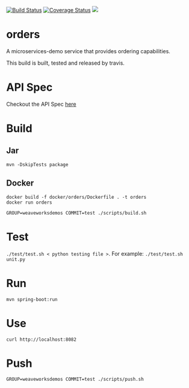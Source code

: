 [![Build Status](https://travis-ci.org/microservices-demo/orders.svg?branch=master)](https://travis-ci.org/microservices-demo/orders) [![Coverage Status](https://coveralls.io/repos/github/microservices-demo/orders/badge.svg?branch=master)](https://coveralls.io/github/microservices-demo/orders?branch=master)
[![](https://images.microbadger.com/badges/image/weaveworksdemos/orders.svg)](http://microbadger.com/images/weaveworksdemos/orders "Get your own image badge on microbadger.com")

# orders
A microservices-demo service that provides ordering capabilities.

This build is built, tested and released by travis.

# API Spec

Checkout the API Spec [here](http://microservices-demo.github.io/api/index?url=https://raw.githubusercontent.com/microservices-demo/orders/master/api-spec/orders.json)

# Build

## Jar
`mvn -DskipTests package`

## Docker

```shell script
docker build -f docker/orders/Dockerfile . -t orders
docker run orders
```

`GROUP=weaveworksdemos COMMIT=test ./scripts/build.sh`

# Test
`./test/test.sh < python testing file >`. For example: `./test/test.sh unit.py`

# Run
`mvn spring-boot:run`

# Use
`curl http://localhost:8082`

# Push
`GROUP=weaveworksdemos COMMIT=test ./scripts/push.sh`
